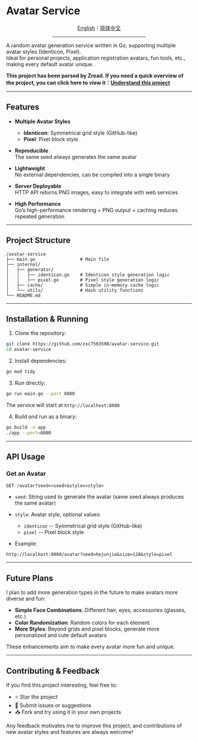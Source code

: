 # Avatar Service

<div align="center">
  <a href="./README.md">English</a>｜<a href="./README.zh-CN.md">简体中文</a>
  <hr width="50%"/>
</div>

A random avatar generation service written in Go, supporting multiple avatar styles (Identicon, Pixel).  
Ideal for personal projects, application registration avatars, fun tools, etc., making every default avatar unique.

**This project has been parsed by Zread. If you need a quick overview of the project, you can click here to view it：[Understand this project](https://zread.ai/zxc7563598/avatar-service)**

---

## Features

- **Multiple Avatar Styles**

  - **Identicon**: Symmetrical grid style (GitHub-like)
  - **Pixel**: Pixel block style

- **Reproducible**  
  The same seed always generates the same avatar
- **Lightweight**  
  No external dependencies, can be compiled into a single binary
- **Server Deployable**  
  HTTP API returns PNG images, easy to integrate with web services
- **High Performance**  
  Go’s high-performance rendering + PNG output + caching reduces repeated generation

---

## Project Structure

```
/avatar-service
├── main.go                 # Main file
├── internal/
│   ├── generator/
│   │   ├── identicon.go    # Identicon style generation logic
│   │   ├── pixel.go        # Pixel style generation logic
│   ├── cache/              # Simple in-memory cache logic
│   └── utils/              # Hash utility functions
└── README.md
```

---

## Installation & Running

1. Clone the repository:

```bash
git clone https://github.com/zxc7563598/avatar-service.git
cd avatar-service
```

2. Install dependencies:

```bash
go mod tidy
```

3. Run directly:

```bash
go run main.go --port 8080
```

The service will start at `http://localhost:8080`​

4. Build and run as a binary:

```bash
go build -o app
./app --port=8080
```

---

## API Usage

### Get an Avatar

```
GET /avatar?seed=<seed>&style=<style>
```

- ​`seed`: String used to generate the avatar (same seed always produces the same avatar)
- ​`style`: Avatar style, optional values:

  - ​`identicon` -- Symmetrical grid style (GitHub-like)
  - ​`pixel` -- Pixel block style

- Example:

```
http://localhost:8080/avatar?seed=hejunjie&size=128&style=pixel
```

---

## Future Plans

I plan to add more generation types in the future to make avatars more diverse and fun:

- **Simple Face Combinations**: Different hair, eyes, accessories (glasses, etc.)
- **Color Randomization**: Random colors for each element
- **More Styles**: Beyond grids and pixel blocks, generate more personalized and cute default avatars

These enhancements aim to make every avatar more fun and unique.

---

## Contributing & Feedback

If you find this project interesting, feel free to:

- ⭐ Star the project
- 🐛 Submit issues or suggestions
- 📥 Fork and try using it in your own projects

Any feedback motivates me to improve this project, and contributions of new avatar styles and features are always welcome!

